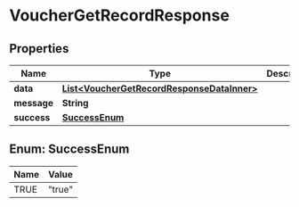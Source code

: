 

# VoucherGetRecordResponse


## Properties

| Name | Type | Description | Notes |
|------------ | ------------- | ------------- | -------------|
|**data** | [**List&lt;VoucherGetRecordResponseDataInner&gt;**](VoucherGetRecordResponseDataInner.md) |  |  [optional] |
|**message** | **String** |  |  [optional] |
|**success** | [**SuccessEnum**](#SuccessEnum) |  |  [optional] |



## Enum: SuccessEnum

| Name | Value |
|---- | -----|
| TRUE | &quot;true&quot; |



